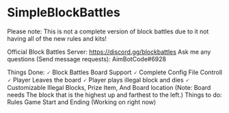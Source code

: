 # SimpleBlockBattles

Please note: This is not a complete version of block battles due to it not having all of the new rules and kits!


Official Block Battles Server: https://discord.gg/blockbattles
Ask me any questions (Send message requests): AimBotCode#6928

Things Done:
🗸 Block Battles Board Support 
🗸 Complete Config File Controll
🗸 Player Leaves the board
🗸 Player plays illegal block and dies
🗸 Customizable Illegal Blocks, Prize Item, And Board location 
  (Note: Board needs The block that is the highest up and farthest to the left.)
Things to do:
  Rules
  Game Start and Ending (Working on right now)
  
